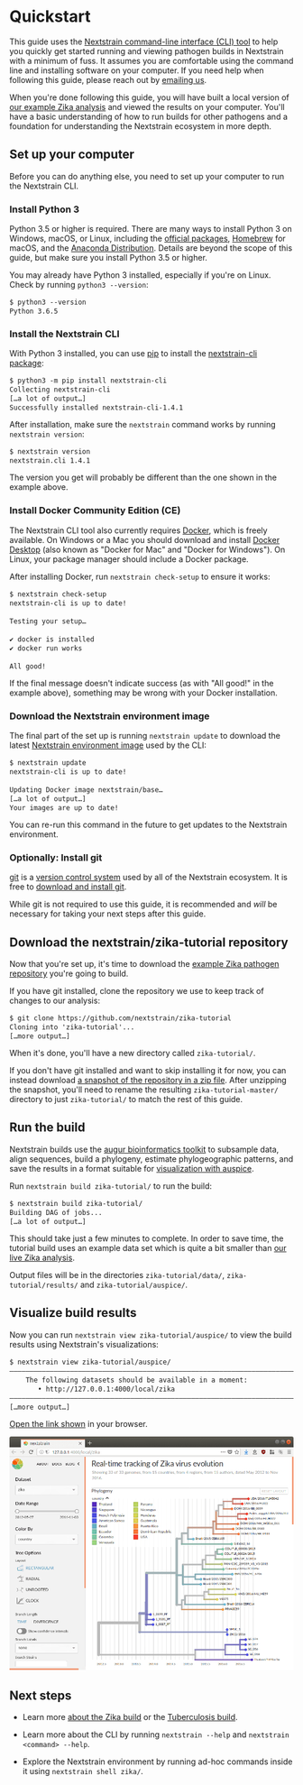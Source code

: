 # Quickstart

This guide uses the [Nextstrain command-line interface (CLI) tool](https://github.com/nextstrain/cli) to help you quickly get started running and viewing pathogen builds in Nextstrain with a minimum of fuss.
It assumes you are comfortable using the command line and installing software on your computer.
If you need help when following this guide, please reach out by [emailing us](mailto:hello@nextstrain.org?subject=Quickstart%20help).

When you're done following this guide, you will have built a local version of [our example Zika analysis](https://github.com/nextstrain/zika-tutorial) and viewed the results on your computer.
You'll have a basic understanding of how to run builds for other pathogens and a foundation for understanding the Nextstrain ecosystem in more depth.

## Set up your computer

Before you can do anything else, you need to set up your computer to run the Nextstrain CLI.

### Install Python 3

Python 3.5 or higher is required.
There are many ways to install Python 3 on Windows, macOS, or Linux, including the [official packages](https://www.python.org/downloads/), [Homebrew](https://brew.sh) for macOS, and the [Anaconda Distribution](https://www.anaconda.com/distribution/).
Details are beyond the scope of this guide, but make sure you install Python 3.5 or higher.

You may already have Python 3 installed, especially if you're on Linux.  Check by running `python3 --version`:

    $ python3 --version
    Python 3.6.5

### Install the Nextstrain CLI

With Python 3 installed, you can use [pip](https://pip.pypa.io) to install the [nextstrain-cli package](https://pypi.org/project/nextstrain-cli):

    $ python3 -m pip install nextstrain-cli
    Collecting nextstrain-cli
    […a lot of output…]
    Successfully installed nextstrain-cli-1.4.1

After installation, make sure the `nextstrain` command works by running `nextstrain version`:

    $ nextstrain version
    nextstrain.cli 1.4.1

The version you get will probably be different than the one shown in the example above.

### Install Docker Community Edition (CE)

The Nextstrain CLI tool also currently requires [Docker](https://docker.com), which is freely available.
On Windows or a Mac you should download and install [Docker Desktop](https://www.docker.com/products/docker-desktop) (also known as "Docker for Mac" and "Docker for Windows").
On Linux, your package manager should include a Docker package.

After installing Docker, run `nextstrain check-setup` to ensure it works:

    $ nextstrain check-setup
    nextstrain-cli is up to date!

    Testing your setup…

    ✔ docker is installed
    ✔ docker run works

    All good!

If the final message doesn't indicate success (as with "All good!" in the example above), something may be wrong with your Docker installation.

### Download the Nextstrain environment image

The final part of the set up is running `nextstrain update` to download the latest [Nextstrain environment image](https://github.com/nextstrain/docker-base) used by the CLI:

    $ nextstrain update
    nextstrain-cli is up to date!

    Updating Docker image nextstrain/base…
    […a lot of output…]
    Your images are up to date!

You can re-run this command in the future to get updates to the Nextstrain environment.

### Optionally: Install git

[git](https://en.wikipedia.org/wiki/Git_(software)) is a [version control system](https://git-scm.com/book/en/v2/Getting-Started-About-Version-Control) used by all of the Nextstrain ecosystem.
It is free to [download and install git](https://git-scm.com/book/en/v2/Getting-Started-Installing-Git).

While git is not required to use this guide, it is recommended and _will_ be necessary for taking your next steps after this guide.

## Download the nextstrain/zika-tutorial repository

Now that you're set up, it's time to download the [example Zika pathogen repository](https://github.com/nextstrain/zika-tutorial) you're going to build.

If you have git installed, clone the repository we use to keep track of changes to our analysis:

    $ git clone https://github.com/nextstrain/zika-tutorial
    Cloning into 'zika-tutorial'...
    […more output…]

When it's done, you'll have a new directory called `zika-tutorial/`.

If you don't have git installed and want to skip installing it for now, you can instead download [a snapshot of the repository in a zip file](https://github.com/nextstrain/zika-tutorial/archive/master.zip).
After unzipping the snapshot, you'll need to rename the resulting `zika-tutorial-master/` directory to just `zika-tutorial/` to match the rest of this guide.

## Run the build

Nextstrain builds use the [augur bioinformatics toolkit](/docs/bioinformatics) to subsample data, align sequences, build a phylogeny, estimate phylogeographic patterns, and save the results in a format suitable for [visualization with auspice](/docs/visualisation).

Run `nextstrain build zika-tutorial/` to run the build:

    $ nextstrain build zika-tutorial/
    Building DAG of jobs...
    […a lot of output…]

This should take just a few minutes to complete.
In order to save time, the tutorial build uses an example data set which is quite a bit smaller than [our live Zika analysis](https://nextstrain.org/zika).

Output files will be in the directories `zika-tutorial/data/`, `zika-tutorial/results/` and `zika-tutorial/auspice/`.

## Visualize build results

Now you can run `nextstrain view zika-tutorial/auspice/` to view the build results using Nextstrain's visualizations:

    $ nextstrain view zika-tutorial/auspice/
    ——————————————————————————————————————————————————————————————————————————————
        The following datasets should be available in a moment:
           • http://127.0.0.1:4000/local/zika
    ——————————————————————————————————————————————————————————————————————————————
    […more output…]

[Open the link shown](http://127.0.0.1:4000/local/zika) in your browser.

![Screenshot of Zika example dataset viewed in Nextstrain](figures/zika_example.png)

## Next steps

* Learn more [about the Zika build](zika-tutorial) or the [Tuberculosis build](tb-tutorial).

* Learn more about the CLI by running `nextstrain --help` and `nextstrain <command> --help`.

* Explore the Nextstrain environment by running ad-hoc commands inside it using `nextstrain shell zika/`.
